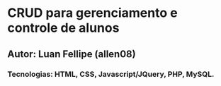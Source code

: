 # CRUD para gerenciamento e controle de alunos
## Autor: Luan Fellipe (allen08)

### Tecnologias: HTML, CSS, Javascript/JQuery, PHP, MySQL.
